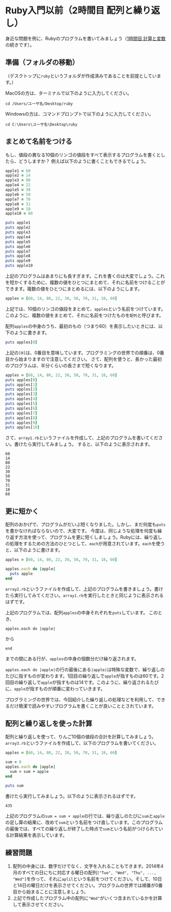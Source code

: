 Ruby入門以前（2時間目 配列と繰り返し）
===
身近な問題を例に、Rubyのプログラムを書いてみましょう（[1時間目 計算と変数](period01.md)の続きです）。

準備（フォルダの移動）
-
（デスクトップに`ruby`というフォルダが作成済みであることを前提としています。）

MacOSの方は、ターミナルで以下のように入力してください。
```
cd /Users/ユーザ名/Desktop/ruby
```
Windowsの方は、コマンドプロンプトで以下のように入力してください。
```
cd C:\Users\ユーザ名\Desktop\ruby
```

まとめて名前をつける
-
もし、値段の異なる10個のリンゴの値段をすべて表示するプログラムを書くとしたら、どうしますか？
例えば以下のように書くこともできるでしょう。
```ruby
apple1 = 60
apple2 = 14
apple3 = 80
apple4 = 22
apple5 = 30
apple6 = 50
apple7 = 70
apple8 = 31
apple9 = 18
apple10 = 60

puts apple1
puts apple2
puts apple3
puts apple4
puts apple5
puts apple6
puts apple7
puts apple8
puts apple9
puts apple10
```
上記のプログラムはあまりにも長すぎます。これを書くのは大変でしょう。これを短かくするために、複数の値をひとつにまとめて、それに名前をつけることができます。複数の値をひとつにまとめるには、以下のようにします。
```ruby
apples = [60, 14, 80, 22, 30, 50, 70, 31, 18, 60]
```
上記では、10個のリンゴの値段をまとめて、`apples`という名前をつけています。このように、複数の値をまとめて、それに名前をつけたものを`配列`と呼びます。

配列`apples`の中身のうち、最初のもの（つまり60）を表示したいときには、以下のように書きます。
```ruby
puts apples[0]
```
上記の`[0]`は、0番目を意味しています。プログラミングの世界での順番は、0番目から始まりますので注意してください。
さて、配列を使うと、長かった最初のプログラムは、半分くらいの長さまで短くなります。

```ruby
apples = [60, 14, 80, 22, 30, 50, 70, 31, 18, 60]
puts apples[0]
puts apples[1]
puts apples[2]
puts apples[3]
puts apples[4]
puts apples[5]
puts apples[6]
puts apples[7]
puts apples[8]
puts apples[9]
puts apples[10]
```
さて、`array1.rb`というファイルを作成して、上記のプログラムを書いてください。書けたら実行してみましょう。
すると、以下のように表示されます。
```
60
14
80
22
30
50
70
31
18
60
```

更に短かく
-
配列のおかげで、プログラムがだいぶ短くなりました。しかし、まだ何度も`puts`を書かなければならないので、大変です。
今度は、同じような処理を何度も繰り返す方法を使って、プログラムを更に短くしましょう。Rubyには、繰り返しの処理をするための方法のひとつとして、`each`が用意されています。`each`を使うと、以下のように書けます。
```ruby
apples = [60, 14, 80, 22, 30, 50, 70, 31, 18, 60]

apples.each do |apple|
  puts apple
end
```
`array2.rb`というファイルを作成して、上記のプログラムを書きましょう。書けたら実行してみてください。`array1.rb`を実行したときと同じように表示されるはずです。

上記のプログラムでは、配列`apples`の中身それぞれを`puts`しています。
このとき、
```
apples.each do |apple|
```
から
```
end
```
までの間にある行が、`apples`の中身の個数分だけ繰り返されます。

`apples.each do |apple|`の行の最後にある`|apple|`は特殊な変数で、繰り返しのたびに指すものが変わります。1回目の繰り返しで`apple`が指すものは60です。2回目の繰り返しで`apple`が指すものは14です。このように、繰り返されるたびに、`apple`が指すものが順番に変わっていきます。

プログラミングの世界では、今回紹介した繰り返しの処理などを利用して、できるだけ簡潔で読みやすいプログラムを書くことが良いこととされています。

配列と繰り返しを使った計算
-
配列と繰り返しを使って、りんご10個の値段の合計を計算してみましょう。`array3.rb`というファイルを作成して、以下のプログラムを書いてください。
```ruby
apples = [60, 14, 80, 22, 30, 50, 70, 31, 18, 60]

sum = 0
apples.each do |apple|
  sum = sum + apple
end

puts sum
```
書けたら実行してみましょう。以下のように表示されるはずです。
```
435
```
上記のプログラムの`sum = sum + apple`の行では、繰り返しのたびに`sum`と`apple`の足し算の結果に、改めて`sum`という名前をつけ直しています。このプログラムの最後では、すべての繰り返しが終了した時点で`sum`という名前がつけられている計算結果を表示しています。

練習問題
-
1. 配列の中身には、数字だけでなく、文字を入れることもできます。2014年4月のすべての日にちに対応する曜日の配列`["Tue", "Wed", "Thu", ..., "Wed"]`を作って、それに`aplil`という名前をつけてください。そして、10日と14日の曜日だけを表示させてください。プログラムの世界では順番が0番目から始まることに注意しましょう。
2. 上記で作成したプログラム中の配列に`"Wed"`がいくつ含まれているかを計算して表示させてください。
